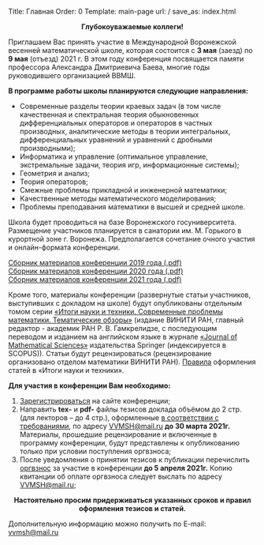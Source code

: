 Title: Главная
Order: 0
Template: main-page
url: /
save_as: index.html

**<center>Глубокоуважаемые коллеги!</center>**

Приглашаем Вас принять участие в Международной Воронежской весенней математической школе, которая состоится с **3 мая** (заезд) по **9 мая** (отъезд) 2021 г. В этом году конференция посвящается памяти профессора Александра Дмитриевича Баева, многие годы руководившего организацией ВВМШ.

**В программе работы школы планируются следующие направления:**

* Современные разделы теории краевых задач (в том числе качественная и спектральная теория обыкновенных дифференциальных операторов и операторов в частных производных, аналитические методы в теории интегральных, дифференциальных уравнений и уравнений с дробными производными);
* Информатика и управление (оптимальное управление, экстремальные задачи, теория игр, информационные системы);
* Геометрия и анализ;
* Теория операторов;
* Смежные проблемы прикладной и инженерной математики;
* Качественные методы математического моделирования;
* Проблемы преподавания математики в высшей и средней школе.

Школа будет проводиться на базе Воронежского госуниверситета. Размещение участников планируется в санатории им. М. Горького в курортной зоне г. Воронежа. Предполагается сочетание очного участия и онлайн-формата конференции.

[Сборник материалов конференции 2019 года (.pdf)](files/vvmsh2019.pdf)  
[Сборник материалов конференции 2020 года (.pdf)](files/vvmsh2020.pdf)  
[Сборник материалов конференции 2021 года (.pdf)](files/vvmsh2021.pdf)

Кроме того, материалы конференции (развернутые статьи участников, выступивших с докладом на школе) будут опубликованы отдельным томом серии [«Итоги науки и техники. Современные проблемы математики. Тематические обзоры»](http://www.mathnet.ru/php/journal.phtml?jrnid=into&option_lang=rus) (издание ВИНИТИ РАН, главный редактор - академик РАН Р. В. Гамкрелидзе, с последующим переводом и изданием на английском языке в журнале [«Journal of Mathematical Sciences»](http://link.springer.com/journal/10958) издательства Springer (индексируется в SCOPUS)). Статьи будут рецензироваться (рецензирование организовано отделом математики ВИНИТИ РАН). [Правила](/rules) оформления статей в «Итоги науки и техники».

**Для участия в конференции Вам необходимо:**

1. [Зарегистрироваться](/registration) на сайте конференции;
2. Направить **tex-** и **pdf-** файлы тезисов доклада объёмом до 2 стр. (для лекторов – до 4 стр.), оформленные [в соответствии с требованиями](/rules), по адресу [VVMSH@mail.ru](mailto:vvmsh@mail.ru) **до 30 марта 2021г.** Материалы, прошедшие рецензирование и включенные в программу конференции, будут представлены к опубликованию только при условии поступления оргвзноса;
3. После уведомления о принятии тезисов к публикации перечислить [оргвзнос](/contribution) за участие в конференции **до 5 апреля 2021г.** Копию квитанции об оплате оргвзноса следует выслать по адресу [VVMSH@mail.ru](mailto:vvmsh@mail.ru);

**<center>Настоятельно просим придерживаться указанных сроков и правил оформления тезисов и статей.</center>**

Дополнительную информацию можно получить по E-mail: [vvmsh@mail.ru](mailto:vvmsh@mail.ru)
